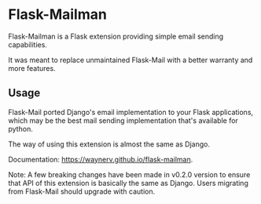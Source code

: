 # Flask-Mailman

Flask-Mailman is a Flask extension providing simple email sending capabilities.

It was meant to replace unmaintained Flask-Mail with a better warranty and more features.

## Usage

Flask-Mail ported Django's email implementation to your Flask applications, which may be the best mail sending implementation that's available for python.

The way of using this extension is almost the same as Django.

Documentation: https://waynerv.github.io/flask-mailman.

Note: A few breaking changes have been made in v0.2.0 version to ensure that API of this extension is basically the same as Django. 
Users migrating from Flask-Mail should upgrade with caution.